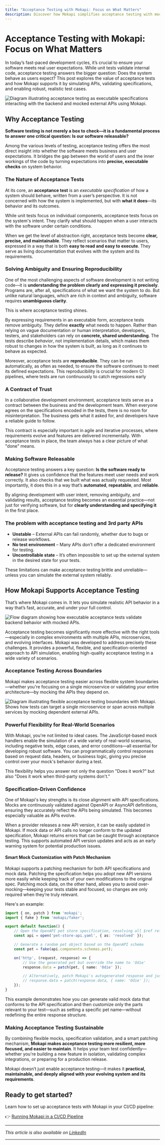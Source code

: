 ```yaml
---
title: "Acceptance Testing with Mokapi: Focus on What Matters"
description: Discover how Mokapi simplifies acceptance testing with mock APIs for REST or Kafka. Stay aligned with specs, handle edge cases, and test with confidence.
---
```


# Acceptance Testing with Mokapi: Focus on What Matters

In today’s fast-paced development cycles, it’s crucial to ensure your software meets real user
expectations. While unit tests validate internal code, acceptance testing answers the bigger question:
Does the system behave as users expect? This post explores the value of acceptance tests and
how Mokapi supports it by simulating APIs, validating specifications, and enabling robust,
realistic test cases.


<img src="/acceptance-testing.png" alt="Diagram illustrating acceptance testing as executable specifications interacting with the backend and mocked external APIs using Mokapi.">

## Why Acceptance Testing

**Software testing is not merely a box to check—it is a fundamental process to answer one critical question: Is our software releasable?**

Among the various levels of testing, acceptance testing offers the most direct insight into whether the software meets business and user expectations. It bridges the gap between the world of users and the inner workings of the code by turning expectations into **precise, executable checks** on system behavior.

### The Nature of Acceptance Tests

At its core, an **acceptance test** is an *executable specification* of how a system should behave, written from a user’s perspective. It is not concerned with how the system is implemented, but with **what it does**—its behavior and its outcomes.

While unit tests focus on individual components, acceptance tests focus on the system's intent. They clarify what should happen when a user interacts with the software under certain conditions.

When we get the level of abstraction right, acceptance tests become **clear, precise, and maintainable**. They reflect scenarios that matter to users, expressed in a way that is both **easy to read and easy to execute**. They serve as living documentation that evolves with the system and its requirements.

### Solving Ambiguity and Ensuring Reproducibility

One of the most challenging aspects of software development is not writing code—it is **understanding the problem clearly and expressing it precisely**. Programs are, after all, specifications of what we want the system to do. But unlike natural languages, which are rich in context and ambiguity, software requires **unambiguous clarity**.

This is where acceptance testing shines.

By expressing requirements in an executable form, acceptance tests remove ambiguity. They define **exactly** what needs to happen. Rather than relying on vague documentation or human interpretation, developers, testers, and stakeholders can rely on **concrete, shared understanding**. The tests describe *behavior*, not implementation details, which makes them robust to changes in how the system is built, as long as it continues to behave as expected.

Moreover, acceptance tests are **reproducible**. They can be run automatically, as often as needed, to ensure the software continues to meet its defined expectations. This reproducibility is crucial for modern CI pipelines, where tests are run continuously to catch regressions early

### A Contract of Trust

In a collaborative development environment, acceptance tests serve as a contract between the business and the development team. When everyone agrees on the specifications encoded in the tests, there is no room for misinterpretation. The business gets what it asked for, and developers have a reliable guide to follow.

This contract is especially important in agile and iterative processes, where requirements evolve and features are delivered incrementally. With acceptance tests in place, the team always has a clear picture of what "done" means.

### Making Software Releasable

Acceptance testing answers a key question: **Is the software ready to release?**
It gives us confidence that the features meet user needs and work correctly. It also checks that we built what was actually requested. Most importantly, it does this in a way that’s **automated**, **repeatable**, and **reliable**.

By aligning development with user intent, removing ambiguity, and validating results, acceptance testing becomes an essential practice—not just for verifying software, but for **clearly understanding and specifying it** in the first place.

### The problem with acceptance testing and 3rd party APIs

- **Unstable** – External APIs can fail randomly, whether due to bugs or release workflows.
- **No test environment** – Many APIs don’t offer a dedicated environment for testing.
- **Uncontrollable state** – It’s often impossible to set up the external system in the desired state for your tests.

These limitations can make acceptance testing brittle and unreliable—unless you can simulate the external system reliably.

## How Mokapi Supports Acceptance Testing

That’s where Mokapi comes in. It lets you simulate realistic API behavior in a way that’s fast, accurate, and under your full control.

<img src="/acceptance-testing-mokapi.png" alt="Flow diagram showing how executable acceptance tests validate backend behavior with mocked APIs.">

Acceptance testing becomes significantly more effective with the right tools—especially in complex environments with multiple APIs, microservices, and evolving interfaces. Mokapi was developed to address precisely these challenges. It provides a powerful, flexible, and specification-oriented approach to API simulation, enabling high-quality acceptance testing in a wide variety of scenarios.

### Acceptance Testing Across Boundaries

Mokapi makes acceptance testing easier across flexible system boundaries—whether you're focusing on a single microservice or validating your entire architecture—by mocking the APIs they depend on.

<img src="/acceptance-testing-boundaries-mokapi.png" alt="Diagram illustrating flexible acceptance testing boundaries with Mokapi. Shows how tests can target a single microservice or span across multiple services by mocking dependent external APIs.">

### Powerful Flexibility for Real-World Scenarios

With Mokapi, you're not limited to ideal cases. The JavaScript-based mock handlers enable the simulation of a wide variety of real-world scenarios, including negative tests, edge cases, and error conditions—all essential for developing robust software. You can programmatically control responses based on request data, headers, or business logic, giving you precise control over your mock's behavior during a test.

This flexibility helps you answer not only the question "Does it work?" but also "Does it work when third-party systems don't."

### Specification-Driven Confidence

One of Mokapi's key strengths is its close alignment with API specifications. Mocks are continuously validated against OpenAPI or AsyncAPI definitions, ensuring they accurately reflect the APIs being simulated. This becomes especially valuable as APIs evolve.

When a provider releases a new API version, it can be easily updated in Mokapi. If mock data or API calls no longer conform to the updated specification, Mokapi returns errors that can be caught through acceptance testing. This supports automated API version updates and acts as an early warning system for potential production issues.

#### Smart Mock Customization with Patch Mechanism

Mokapi supports a patching mechanism for both API specifications and mock data. Patching the specification helps you adopt new API versions more easily while keeping track of your own modifications to the original spec. Patching mock data, on the other hand, allows you to avoid over-mocking—keeping your tests stable and focused, so changes are only required when they’re truly relevant.

Here's an example:

```typescript
import { on, patch } from 'mokapi';
import { fake } from 'mokapi/faker';

export default function() {
    // Open the OpenAPI pet store specification, resolving all $ref references
    const api = open('pet-store-api.yaml', { as: 'resolved' });

    // Generate a random pet object based on the OpenAPI schema
    const pet = fake(api.components.schemas.pet);

    on('http', (request, response) => {
        // Use the generated pet but override the name to 'Odie'
        response.data = patch(pet, { name: 'Odie' });

        // Alternatively, patch Mokapi's autogenerated response and just set the name
        // response.data = patch(response.data, { name: 'Odie' });
    });
}
```

This example demonstrates how you can generate valid mock data that conforms to the API specification and then customize only the parts relevant to your test—such as setting a specific pet name—without redefining the entire response structure.

### Making Acceptance Testing Sustainable

By combining flexible mocks, specification validation, and a smart patching mechanism, **Mokapi makes acceptance testing more resilient, more focused, and easier to maintain**. It helps your team test confidently—whether you're building a new feature in isolation, validating complex integrations, or preparing for a production release.

Mokapi doesn’t just enable acceptance testing—it makes it **practical, maintainable, and deeply aligned with your evolving system and its requirements**.

## Ready to get started?

Learn how to set up acceptance tests with Mokapi in your CI/CD pipeline:

👉 [Running Mokapi in a CI/CD Pipeline](/docs/resources/tutorials/running-mokapi-in-a-ci-cd-pipeline)

---

*This article is also available on [LinkedIn](https://www.linkedin.com/pulse/acceptance-testing-mokapi-focus-what-matters-marcel-lehmann-fccjf)*

---